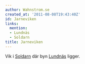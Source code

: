 ```yaml
---
author: Wahnstrom.se
created_at: '2011-08-08T19:43:40Z'
id: Jarneviken
links:
  mention:
  - Lundnäs
  - Soldarn
title: Jarneviken
---
```


Vik i [Soldarn] där byn [Lundnäs] ligger.

  [Soldarn]: Soldarn
  [Lundnäs]: Lundnäs